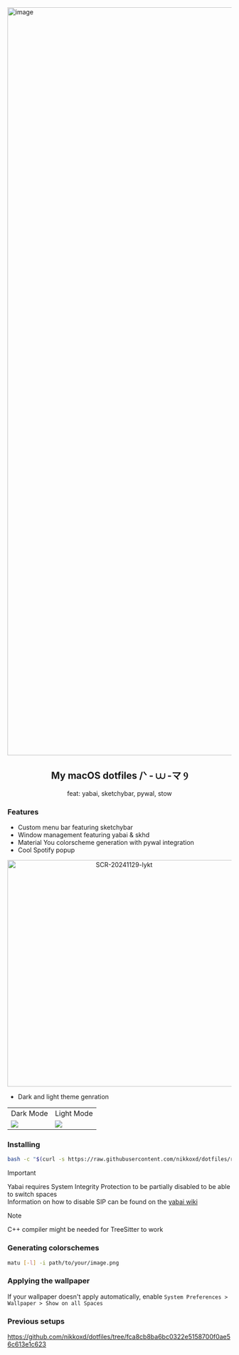 <img width="1680" alt="image" src="https://github.com/user-attachments/assets/62082f42-9574-444d-ab88-78cf0b742c0e" />

<h2 align="center">My macOS dotfiles /ᐠ - ⩊ -マ Ⳋ</h2>

<p align="center">feat: yabai, sketchybar, pywal, stow</p>

### Features
- Custom menu bar featuring sketchybar
- Window management featuring yabai & skhd
- Material You colorscheme generation with pywal integration
- Cool Spotify popup

<p align="center">
  <img width="509" alt="SCR-20241129-lykt" src="https://github.com/user-attachments/assets/c802f341-28f8-4269-96e3-3eedd087c0e1">
</p>

- Dark and light theme genration
<table>
  <tr>
    <td>Dark Mode</td>
    <td>Light Mode</td>
  </tr>
  <tr>
    <td><img src="https://github.com/user-attachments/assets/7ee20294-a989-4d1b-a736-6dba3e77920c"></td>
    <td><img src="https://github.com/user-attachments/assets/e11e2817-5336-4c4c-870d-4bf9ced0fa05"></td>
  </tr>
</table>



### Installing

```sh
bash -c "$(curl -s https://raw.githubusercontent.com/nikkoxd/dotfiles/refs/heads/main/install.sh)"
```

> [!IMPORTANT]
> Yabai requires System Integrity Protection to be partially disabled to be able to switch spaces  
> Information on how to disable SIP can be found on the [yabai wiki](https://github.com/koekeishiya/yabai/wiki/Disabling-System-Integrity-Protection)

> [!NOTE]
> C++ compiler might be needed for TreeSitter to work

### Generating colorschemes
```bash
matu [-l] -i path/to/your/image.png 
```
### Applying the wallpaper
If your wallpaper doesn't apply automatically,
enable `System Preferences > Wallpaper > Show on all Spaces`

### Previous setups
https://github.com/nikkoxd/dotfiles/tree/fca8cb8ba6bc0322e5158700f0ae56c613e1c623
